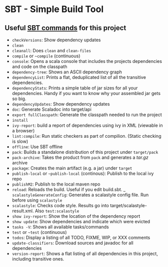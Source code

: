 # SBT - Simple Build Tool

## Useful [SBT commands](http://www.scala-sbt.org/release/docs/Command-Line-Reference.html) for this project

- `checkVersions`: Show dependency updates
- `clean`
- `cleanall`: Does `clean` and `clean-files`
- `compile` or `~compile` (continuous)
- `console`: Opens a scala console that includes the projects dependencies and code on the classpath
- `dependency-tree`: Shows an ASCII dependency graph
- `dependencyList`: Prints a flat, deduplicated list of all the transitive dependencies.
- `dependencyStats`: Prints a simple table of jar sizes for all your dependencies. Handy if you want to know why your assembled jar gets so big.
- `dependencyUpdates`: Show dependency updates
- `doc`: Generate Scaladoc into target/api
- `export fullClasspath`: Generate the classpath needed to run the project
- `install`
- `ivy-report`: build a report of dependencies using ivy in XML (viewable in a browser)
- `lint:compile`: Run static checkers as part of compilion. (Static checking is slow)
- `offline`: Use SBT offline
- `pack`: Builds a standalone distribution of this project under `target/pack`
- `pack-archive`: Takes the product from `pack` and generates a _tar.gz_ archive
- `package`: Creates the main artifact (e.g. a jar) under `target`
- `publish-local` or `~publish-local` (continous): Publish to the local ivy repo
- `publishM2`: Publish to the local maven repo
- `reload`: Reloads the build. Useful if you edit build.sbt.
_ `scalastyleGenerateConfig`: Generates a scalastyle config file. Run before using `scalastyle`
- `scalastyle`: Checks code style. Results go into target/scalastyle-result.xml. Also `test:scalastyle`
- `show ivy-report`: Show the location of the dependency report
- `show update`: Show dependencies and indicate which were evicted
- `tasks -V`: Shows all available tasks/commands
- `test` or `~test` (continuous)
- `todos`: Display a listing of all TODO, FIXME, WIP, or XXX comments
- `update-classifiers`: Download sources and javadoc for all dependencies
- `version-report`: Shows a flat listing of all dependencies in this project, including transitive ones.
